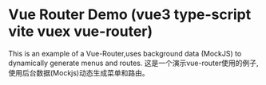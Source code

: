 # Vue Router Demo (vue3 type-script vite vuex vue-router)
This is an example of a Vue-Router,uses background data (MockJS) to dynamically generate menus and routes.
这是一个演示vue-router使用的例子,使用后台数据(Mockjs)动态生成菜单和路由。